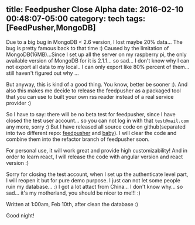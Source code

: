 title: Feedpusher Close Alpha
date: 2016-02-10 00:48:07-05:00
category: tech
tags: [FeedPusher,MongoDB]
---

Due to a big bug in MongoDB < 2.6 version, I lost maybe 20% data... The bug is pretty famous back to that time :) Caused by the limitation of MongoDB(16MB)...Since I set up all the server on my raspberry pi, the only available version of MongoDB for it is 2.1.1... so sad... I don't know why I can not export all data to my local.. I can only export like 80% percent of them... still haven't figured out why ...

But anyway, this is kind of a good thing. You know, better be sooner :). And also this makes me decide to release the feedpusher as a packaged tool that you can use to built your own rss reader instead of a real service provider :)

So I have to say: there will be no beta test for feedpusher, since I have closed the test user account... so you can not log in with that `test@mail.com` any more, sorry :) But I have released all source code on github(separated into two different repo: [feedpusher](https://github.com/taoalpha/feedpusher) and [baby](https://github.com/taoalpha/baby)). I will clear the code and combine them into the refactor branch of feedpusher soon.

For personal use, it will work great and provide high customizability! And in order to learn react, I will release the code with angular version and react version :)

Sorry for closing the test account, when I set up the authenticate level part, I will reopen it but for pure demo purpose. I just can not let some people ruin my database... :) I got a lot attact from China... I don't know why... so sad... it's my motherland, you should be nicer to me!!! :)

Written at 1:00am, Feb 10th, after clean the database :)

Good night!
